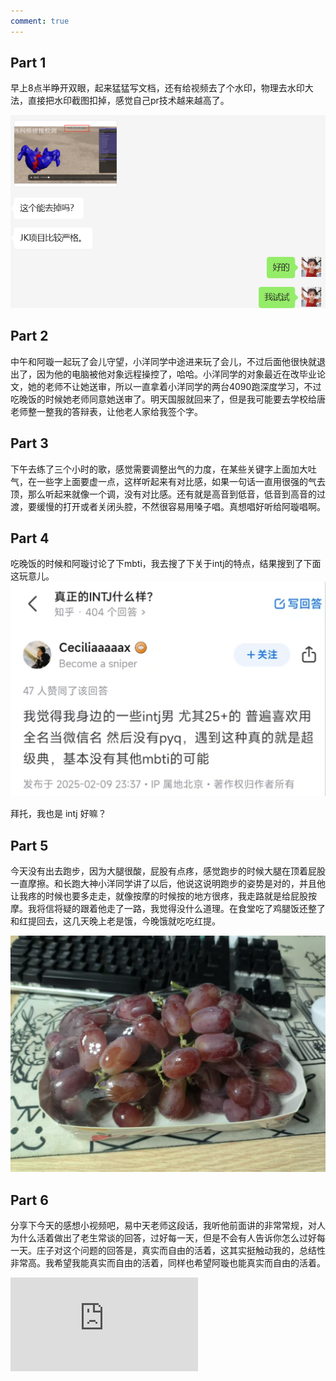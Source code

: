 ```yaml
---
comment: true
---
```

## Part 1

早上8点半睁开双眼，起来猛猛写文档，还有给视频去了个水印，物理去水印大法，直接把水印截图扣掉，感觉自己pr技术越来越高了。

![](../../图片/2.18聊天.png)

## Part 2

中午和阿璇一起玩了会儿守望，小洋同学中途进来玩了会儿，不过后面他很快就退出了，因为他的电脑被他对象远程操控了，哈哈。小洋同学的对象最近在改毕业论文，她的老师不让她送审，所以一直拿着小洋同学的两台4090跑深度学习，不过吃晚饭的时候她老师同意她送审了。明天国服就回来了，但是我可能要去学校给唐老师整一整我的答辩表，让他老人家给我签个字。

## Part 3

下午去练了三个小时的歌，感觉需要调整出气的力度，在某些关键字上面加大吐气，在一些字上面要虚一点，这样听起来有对比感，如果一句话一直用很强的气去顶，那么听起来就像一个调，没有对比感。还有就是高音到低音，低音到高音的过渡，要缓慢的打开或者关闭头腔，不然很容易用嗓子唱。真想唱好听给阿璇唱啊。

## Part 4

吃晚饭的时候和阿璇讨论了下mbti，我去搜了下关于intj的特点，结果搜到了下面这玩意儿。
![](../../图片/10cfe6483a0a75606e5991b62819176.jpg)

拜托，我也是 intj 好嘛？

## Part 5

今天没有出去跑步，因为大腿很酸，屁股有点疼，感觉跑步的时候大腿在顶着屁股一直摩擦。和长跑大神小洋同学讲了以后，他说这说明跑步的姿势是对的，并且他让我疼的时候也要多走走，就像按摩的时候按的地方很疼，我走路就是给屁股按摩。我将信将疑的跟着他走了一路，我觉得没什么道理。在食堂吃了鸡腿饭还整了和红提回去，这几天晚上老是饿，今晚饿就吃吃红提。

![](../../图片/67e92f9ffbdfad8a0a1381aeaa3a388.jpg)

## Part 6

分享下今天的感想小视频吧，易中天老师这段话，我听他前面讲的非常常规，对人为什么活着做出了老生常谈的回答，过好每一天，但是不会有人告诉你怎么过好每一天。庄子对这个问题的回答是，真实而自由的活着，这其实挺触动我的，总结性非常高。我希望我能真实而自由的活着，同样也希望阿璇也能真实而自由的活着。

<iframe src="https://player.bilibili.com/player.html?isOutside=true&aid=113492212319025&bvid=BV1oZUhY5EVG&cid=26790593094&p=1&autoplay=false" scrolling="no" border="0" frameborder="no" framespacing="0" allowfullscreen="true"></iframe>





